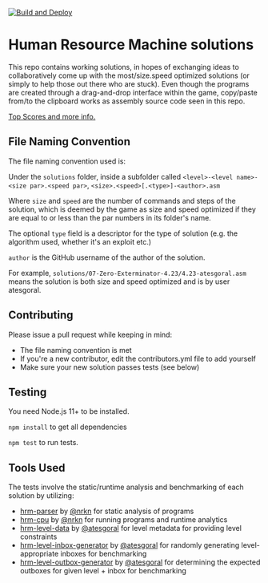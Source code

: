 [![Build and Deploy](https://github.com/atesgoral/hrm-solutions/actions/workflows/build-and-deploy.yml/badge.svg)][1]

[1]: https://github.com/atesgoral/hrm-solutions/actions/workflows/build-and-deploy.yml

# Human Resource Machine solutions

This repo contains working solutions, in hopes of exchanging ideas to collaboratively come up with the most/size.speed optimized solutions (or simply to help those out there who are stuck). Even though the programs are created through a drag-and-drop interface within the game, copy/paste from/to the clipboard works as assembly source code seen in this repo.

[Top Scores and more info.](http://atesgoral.github.io/hrm-solutions/)

## File Naming Convention

The file naming convention used is:

Under the `solutions` folder, inside a subfolder called `<level>-<level name>-<size par>.<speed par>`, `<size>.<speed>[.<type>]-<author>.asm`

Where `size` and `speed` are the number of commands and steps of the solution, which is deemed by the game as size and speed optimized if they are equal to or less than the par numbers in its folder's name.

The optional `type` field is a descriptor for the type of solution (e.g. the algorithm used, whether it's an exploit etc.)

`author` is the GitHub username of the author of the solution.

For example, `solutions/07-Zero-Exterminator-4.23/4.23-atesgoral.asm` means the solution is both size and speed optimized and is by user atesgoral.

## Contributing

Please issue a pull request while keeping in mind:

- The file naming convention is met
- If you're a new contributor, edit the contributors.yml file to add yourself
- Make sure your new solution passes tests (see below)

## Testing

You need Node.js 11+ to be installed.

`npm install` to get all dependencies

`npm test` to run tests.

## Tools Used

The tests involve the static/runtime analysis and benchmarking of each solution by utilizing:

- [hrm-parser](https://github.com/nrkn/hrm-parser) by [@nrkn](https://github.com/nrkn) for static analysis of programs
- [hrm-cpu](https://github.com/nrkn/hrm-cpu) by [@nrkn](https://github.com/nrkn) for running programs and runtime analytics
- [hrm-level-data](https://github.com/atesgoral/hrm-level-data) by [@atesgoral](https://github.com/atesgoral) for level metadata for providing level constraints
- [hrm-level-inbox-generator](https://github.com/atesgoral/hrm-level-inbox-generator) by [@atesgoral](https://github.com/atesgoral) for randomly generating level-appropriate inboxes for benchmarking
- [hrm-level-outbox-generator](https://github.com/atesgoral/hrm-level-outbox-generator) by [@atesgoral](https://github.com/atesgoral) for determining the expected outboxes for given level + inbox for benchmarking
